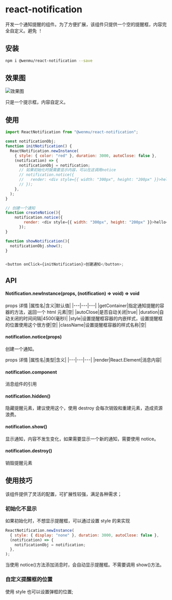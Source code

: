 # react-notification

开发一个通知提醒的组件。为了方便扩展，该组件只提供一个空的提醒框，内容完全自定义。避免 ！

## 安装

```bash
npm i @wenmu/react-notification --save
```

## 效果图

![效果图](https://i.loli.net/2020/05/18/3tUHoIp27Ny4OEd.png)

只是一个提示框，内容自定义。

## 使用

```js
import ReactNotification from "@wenmu/react-notification";

const notificationObj;
function initNotification() {
  ReactNotification.newInstance(
    { style: { color: "red" }, duration: 3000, autoClose: false },
    (notification) => {
      notificationObj = notification;
      // 如果初始化时就需要显示内容，可以在这调用notice
      // notification.notice({
      //   render: <div style={{ width: "300px", height: "200px" }}>hello</div>,
      // });
    },
  );
}

// 创建一个通知
function createNotice(){
    notification.notice({
        render: <div style={{ width: "300px", height: "200px" }}>hello</div>,
      });
}

function showNotification(){
  notificationObj.show();
}


<button onClick={initNotification}>创建通知</button>;
```

## API

#### Notification.newInstance(props, (notification) => void) => void

props 详情
|属性名|含义|默认值|
|---|---|---|
|getContainer|指定通知提醒的容器的方法，返回一个 html 元素|空|
|autoClose|是否自动关闭|true|
|duration|自动关闭的时间间隔|4500(毫秒)|
|style|设置提醒框容器的内嵌样式，设置提醒框的位置使用这个很方便|空|
|className|设置提醒框容器的样式名称|空|

#### notification.notice(props)

创建一个通知。

props 详情
|属性名|类型|含义|
|---|---|---|
|render|React.Element|消息内容|

#### notification.component

消息组件的引用

#### notification.hidden()

隐藏提醒元素，建议使用这个，使用 destroy 会每次销毁和重建元素，造成资源浪费。

#### notification.show()

显示通知，内容不发生变化，如果需要显示一个新的通知，需要使用 notice。

#### notification.destroy()

销毁提醒元素

## 使用技巧

该组件提供了灵活的配置，可扩展性较强，满足各种需求；

### 初始化不显示

如果初始化时，不想显示提醒框，可以通过设置 style 的来实现

```js
ReactNotification.newInstance(
  { style: { display: "none" }, duration: 3000, autoClose: false },
  (notification) => {
    notificationObj = notification;
  },
);
```

当使用 notice()方法添加消息时，会自动显示提醒框。不需要调用 show()方法。

### 自定义提醒框的位置

使用 style 也可以设置弹框的位置;
